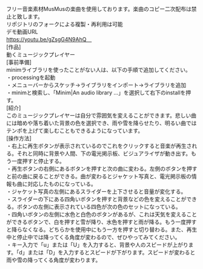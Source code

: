 フリー音楽素材MusMusの楽曲を使用しております。楽曲のコピー二次配布は禁止と致します。<br>
リポジトリのフォークによる複製・再利用は可能<br>
デモ動画URL<br>
https://youtu.be/gZsgG4N9AhQ　<br>
[作品]<br>
動くミュージックプレイヤー<br>
[事前準備]<br>
minimライブラリを使ったことがない人は、以下の手順で追加してください。<br>
・processingを起動<br>
・メニューバーからスケッチ→ライブラリをインポート→ライブラリを追加<br>
・minimと検索し、「Minim|An audio library ...」を選択して右下のinstallを押す。<br>
[紹介]<br>
このミュージックプレイヤーは自分で雰囲気を変えることができます。悲しい曲には暗めや落ち着いた背景の色を選択でき、雨や雪を降らせたり、明るい曲ではテンポを上げて楽しむこともできるようになっています。<br>
[操作方法]<br>
・右上に再生ボタンが表示されているのでこれをクリックすると音楽が再生される。それと同時に背景や人間、下の電光掲示板、ビジュアライザが動き出す。もう一度押すと停止する。<br>
・再生ボタンの右側にあるボタンを押すと次の曲に変わる。左側のボタンを押すと前の曲に戻ることができる。曲が変わるとジャケット写真と、電光掲示板の情報も曲に対応したものになっている。<br>
・ジャケット写真の左側にあるスライダーを上下させると音量が変化する。<br>
・スライダーの下にある四角いボタンを押すと背景などの色を変えることができる。ボタンの左側に表示されている四色が次の色のセットになっている。<br>
・四角いボタンの左側に水色と白色のボタンがあるが、これは天気を変えることができるボタンで、白を押すと雪が降り、水色を押すと雨が降る。もう一度押すと降らなくなる。どちらかを使用中にもう一方を押すと切り替わる。また、再生中と停止中では降ってくる角度が変わるので、ぜひやってみてください。<br>
・キー入力で「u」または「U」を入力すると、背景や人のスピードが上がります。「d」または「D」を入力するとスピードが下がります。スピードが変わると雨や雪の降ってくる角度が変わります。<br>
